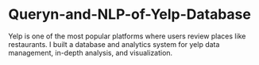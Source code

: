 # Queryn-and-NLP-of-Yelp-Database
Yelp is one of the most popular platforms where users review places like restaurants. I built a database and analytics system for yelp data management, in-depth analysis, and visualization.

